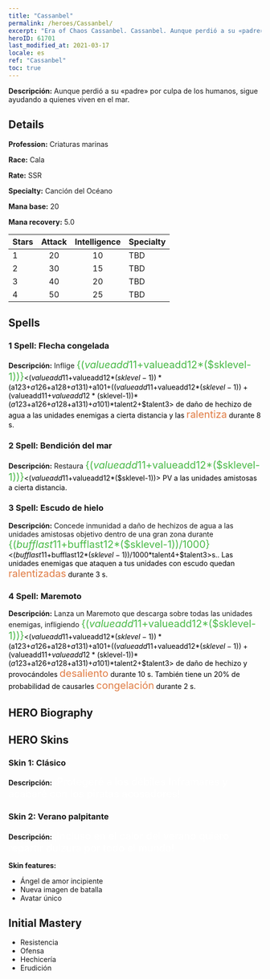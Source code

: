 ```yaml
---
title: "Cassanbel"
permalink: /heroes/Cassanbel/
excerpt: "Era of Chaos Cassanbel. Cassanbel. Aunque perdió a su «padre» por culpa de los humanos, sigue ayudando a quienes viven en el mar."
heroID: 61701
last_modified_at: 2021-03-17
locale: es
ref: "Cassanbel"
toc: true
---
```

 **Descripción:** Aunque perdió a su «padre» por culpa de los humanos, sigue ayudando a quienes viven en el mar.
## Details
 **Profession:** Criaturas marinas

 **Race:** Cala

 **Rate:** SSR

 **Specialty:** Canción del Océano

 **Mana base:** 20

 **Mana recovery:** 5.0


  | Stars   |     Attack     |  Intelligence  |      Specialty     |
  |---------|:---------------:|:---------------:|--------------------|
  |    1    | 20 | 10 | TBD |
  |    2    | 30 | 15 | TBD |
  |    3    | 40 | 20 | TBD |
  |    4    | 50 | 25 | TBD |

## Spells
### 1 Spell: Flecha congelada
 **Descripción:** Inflige <span style="color: #48b946;font-size:20px">{($valueadd11+$valueadd12*($sklevel-1))}</span><span style="color: black"><($valueadd11+$valueadd12*($sklevel-1))*($a123+$a126+$a128+$a131)+$a101+(($valueadd11+$valueadd12*($sklevel-1))+($valueadd11+$valueadd12*($sklevel-1))*($a123+$a126+$a128+$a131)+$a101)*$talent2+$talent3> de daño de hechizo de agua a las unidades enemigas a cierta distancia y las <span style="color: #e07c44;font-size:20px">ralentiza</span><span style="color: black"> durante 8 s.

### 2 Spell: Bendición del mar
 **Descripción:** Restaura <span style="color: #48b946;font-size:20px">{($valueadd11+$valueadd12*($sklevel-1))}</span><span style="color: black"><($valueadd11+$valueadd12*($sklevel-1))> PV a las unidades amistosas a cierta distancia.

### 3 Spell: Escudo de hielo
 **Descripción:** Concede inmunidad a daño de hechizos de agua a las unidades amistosas objetivo dentro de una gran zona durante <span style="color: #48b946;font-size:20px">{($bufflast11+$bufflast12*($sklevel-1))/1000}</span><span style="color: black"><($bufflast11+$bufflast12*($sklevel-1))/1000*$talent4+$talent3>s.. Las unidades enemigas que ataquen a tus unidades con escudo quedan <span style="color: #e07c44;font-size:20px">ralentizadas</span><span style="color: black"> durante 3 s.

### 4 Spell: Maremoto
 **Descripción:** Lanza un Maremoto que descarga sobre todas las unidades enemigas, infligiendo <span style="color: #48b946;font-size:20px">{($valueadd11+$valueadd12*($sklevel-1))}</span><span style="color: black"><($valueadd11+$valueadd12*($sklevel-1))*($a123+$a126+$a128+$a131)+$a101+(($valueadd11+$valueadd12*($sklevel-1))+($valueadd11+$valueadd12*($sklevel-1))*($a123+$a126+$a128+$a131)+$a101)*$talent2+$talent3> de daño de hechizo y provocándoles <span style="color: #e07c44;font-size:20px">desaliento</span><span style="color: black"> durante 10 s. También tiene un 20% de probabilidad de causarles <span style="color: #e07c44;font-size:20px">congelación</span><span style="color: black"> durante 2 s.


## HERO Biography

## HERO Skins
### Skin 1: **Clásico**

 **Descripción:** <span style="color: #ffffff;font-size:20px">¡Protegeré a los débiles Inframares y acabaré con los piratas acosadores!</span>


### Skin 2: **Verano palpitante**

 **Descripción:** <span style="color: #ffffff;font-size:20px">¡Incluso en el calor del verano quiero repartir dulzura por todo el mundo!</span>

 **Skin features:** 

   - Ángel de amor incipiente
   - Nueva imagen de batalla
   - Avatar único


## Initial Mastery
   - Resistencia
   - Ofensa
   - Hechicería
   - Erudición
